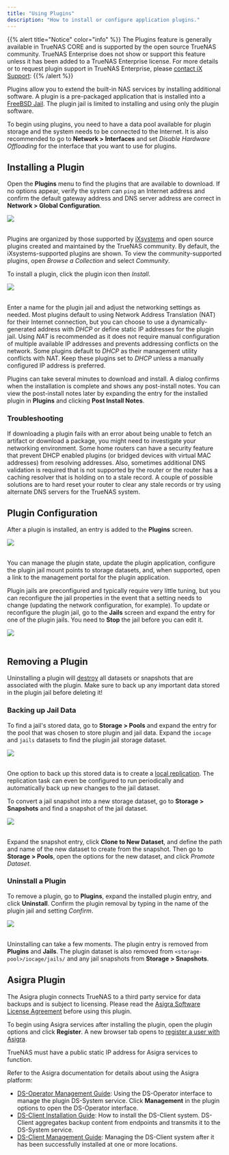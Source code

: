 ```yaml
---
title: "Using Plugins"
description: "How to install or configure application plugins."
---
```


{{% alert title="Notice" color="info" %}}
The Plugins feature is generally available in TrueNAS CORE and is supported by the open source TrueNAS community.
TrueNAS Enterprise does not show or support this feature unless it has been added to a TrueNAS Enterprise license.
For more details or to request plugin support in TrueNAS Enterprise, please [contact iX Support](/hub/additional-topics/support/#contacting-ixsystems-support):
{{% /alert %}}

Plugins allow you to extend the built-in NAS services by installing additional software.
A plugin is a pre-packaged application that is installed into a [FreeBSD Jail](https://en.wikipedia.org/wiki/FreeBSD_jail).
The plugin jail is limited to installing and using only the plugin software.

To begin using plugins, you need to have a data pool available for plugin storage and the system needs to be connected to the Internet.
It is also recommended to go to **Network > Interfaces** and set *Disable Hardware Offloading* for the interface that you want to use for plugins.

## Installing a Plugin

Open the **Plugins** menu to find the plugins that are available to download.
If no options appear, verify the system can `ping` an Internet address and confirm the default gateway address and DNS server address are correct in **Network > Global Configuration**.

<img src="/images/plugins-available.png">
<br><br>

Plugins are organized by those supported by [iXsystems](https://www.ixsystems.com/) and open source plugins created and maintained by the TrueNAS community.
By default, the iXsystems-supported plugins are shown.
To view the community-supported plugins, open *Browse a Collection* and select *Community*.

To install a plugin, click the plugin icon then *Install*.

<img src="/images/plugins-install.png">
<br><br>

Enter a name for the plugin jail and adjust the networking settings as needed.
Most plugins default to using Network Address Translation (NAT) for their Internet connection, but you can choose to use a dynamically-generated address with *DHCP* or define static IP addresses for the plugin jail.
Using *NAT* is recommended as it does not require manual configuration of multiple available IP addresses and prevents addressing conflicts on the network.
Some plugins default to *DHCP* as their management utility conflicts with NAT.
Keep these plugins set to *DHCP* unless a manually configured IP address is preferred.

Plugins can take several minutes to download and install.
A dialog confirms when the installation is complete and shows any post-install notes.
You can view the post-install notes later by expanding the entry for the installed plugin in **Plugins** and clicking <i class="fas fa-file-alt"></i> **Post Install Notes**.

### Troubleshooting

If downloading a plugin fails with an error about being unable to fetch an artifact or download a package, you might need to investigate your networking environment.
Some home routers can have a security feature that prevent DHCP enabled plugins (or bridged devices with virtual MAC addresses) from resolving addresses.
Also, sometimes additional DNS validation is required that is not supported by the router or the router has a caching resolver that is holding on to a stale record.
A couple of possible solutions are to hard reset your router to clear any stale records or try using alternate DNS servers for the TrueNAS system.

## Plugin Configuration

After a plugin is installed, an entry is added to the **Plugins** screen.

<img src="/images/plugins-installed-example.png">
<br><br>

You can manage the plugin state, update the plugin application, configure the plugin jail mount points to storage datasets, and, when supported, open a link to the management portal for the plugin application.

Plugin jails are preconfigured and typically require very little tuning, but you can reconfigure the jail properties in the event that a setting needs to change (updating the network configuration, for example).
To update or reconfigure the plugin jail, go to the **Jails** screen and expand the entry for one of the plugin jails.
You need to <i class="fas fa-stop"></i> **Stop** the jail before you can edit it.

<img src="/images/plugin-jail-installed.png">
<br><br>

## Removing a Plugin

Uninstalling a plugin will <ins>destroy</ins> all datasets or snapshots that are associated with the plugin.
Make sure to back up any important data stored in the plugin jail before deleting it!

### Backing up Jail Data

To find a jail's stored data, go to **Storage > Pools** and expand the entry for the pool that was chosen to store plugin and jail data.
Expand the `iocage` and `jails` datasets to find the plugin jail storage dataset.

<img src="/images/storage-jail-datasets.png">
<br><br>

One option to back up this stored data is to create a [local replication](/hub/tasks/scheduled/replication/local/).
The replication task can even be configured to run periodically and automatically back up new changes to the jail dataset.

To convert a jail snapshot into a new storage dataset, go to **Storage > Snapshots** and find a snapshot of the jail dataset.

<img src="/images/jail-snapshot-options.png">
<br><br>

Expand the snapshot entry, click <i class="fas fa-clone"></i> **Clone to New Dataset**, and define the path and name of the new dataset to create from the snapshot.
Then go to **Storage > Pools**, open the <i class="fas fa-ellipsis-v"></i> options for the new dataset, and click *Promote Dataset*.

### Uninstall a Plugin

To remove a plugin, go to **Plugins**, expand the installed plugin entry, and click <i class="fas fa-trash"></i> **Uninstall**.
Confirm the plugin removal by typing in the name of the plugin jail and setting *Confirm*.

<img src="/images/plugin-uninstall.png">
<br><br>

Uninstalling can take a few moments.
The plugin entry is removed from **Plugins** and **Jails**.
The plugin dataset is also removed from `<storage-pool>/iocage/jails/` and any jail snapshots from **Storage > Snapshots**.

## Asigra Plugin

The Asigra plugin connects TrueNAS to a third party service for data backups and is subject to licensing.
Please read the [Asigra Software License Agreement](https://www.asigra.com/legal/software-license-agreement) before using this plugin.

To begin using Asigra services after installing the plugin, open the plugin options and click **Register**.
A new browser tab opens to [register a user with Asigra](https://licenseportal.asigra.com/licenseportal/user-registration.do).

TrueNAS must have a public static IP address for Asigra services to function.

Refer to the Asigra documentation for details about using the Asigra platform:

* [DS-Operator Management Guide](https://s3.amazonaws.com/asigra-documentation/Help/v14.1/DS-System%20Help/index.html): Using the DS-Operator interface to manage the plugin DS-System service.
  Click **Management** in the plugin options to open the DS-Operator interface.
* [DS-Client Installation Guide](https://s3.amazonaws.com/asigra-documentation/Guides/Cloud%20Backup/v14.1/Client_Software_Installation_Guide.pdf): How to install the DS-Client system.
  DS-Client aggregates backup content from endpoints and transmits it to the DS-System service.
* [DS-Client Management Guide](https://s3.amazonaws.com/asigra-documentation/Help/v14.1/DS-Client%20Help/index.html): Managing the DS-Client system after it has been successfully installed at one or more locations.
